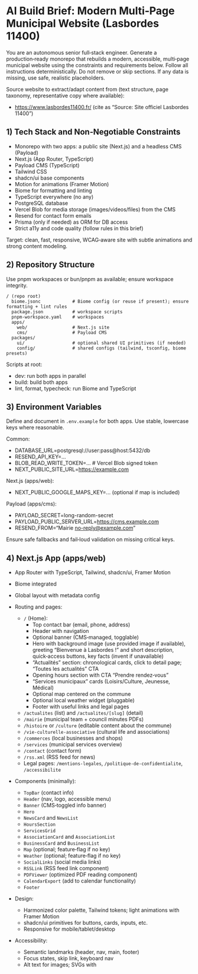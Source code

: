 # AI Build Brief: Modern Multi‑Page Municipal Website (Lasbordes 11400)

You are an autonomous senior full‑stack engineer. Generate a production‑ready monorepo that rebuilds a modern, accessible, multi‑page municipal website using the constraints and requirements below. Follow all instructions deterministically. Do not remove or skip sections. If any data is missing, use safe, realistic placeholders.

Source website to extract/adapt content from (text structure, page taxonomy, representative copy where available):
- https://www.lasbordes11400.fr/ (cite as “Source: Site officiel Lasbordes 11400”)  


## 1) Tech Stack and Non‑Negotiable Constraints
- Monorepo with two apps: a public site (Next.js) and a headless CMS (Payload)
- Next.js (App Router, TypeScript)
- Payload CMS (TypeScript)
- Tailwind CSS
- shadcn/ui base components
- Motion for animations (Framer Motion)
- Biome for formatting and linting
- TypeScript everywhere (no any)
- PostgreSQL database
- Vercel Blob for media storage (images/videos/files) from the CMS
- Resend for contact form emails
- Prisma (only if needed) as ORM for DB access
- Strict a11y and code quality (follow rules in this brief)

Target: clean, fast, responsive, WCAG‑aware site with subtle animations and strong content modeling.


## 2) Repository Structure
Use pnpm workspaces or bun/pnpm as available; ensure workspace integrity.

```
/ (repo root)
  biome.jsonc            # Biome config (or reuse if present); ensure formatting + lint rules
  package.json           # workspace scripts
  pnpm-workspace.yaml    # workspaces
  apps/
    web/                 # Next.js site
    cms/                 # Payload CMS
  packages/
    ui/                  # optional shared UI primitives (if needed)
    config/              # shared configs (tailwind, tsconfig, biome presets)
```

Scripts at root:
- dev: run both apps in parallel
- build: build both apps
- lint, format, typecheck: run Biome and TypeScript


## 3) Environment Variables
Define and document in `.env.example` for both apps. Use stable, lowercase keys where reasonable.

Common:
- DATABASE_URL=postgresql://user:pass@host:5432/db
- RESEND_API_KEY=...
- BLOB_READ_WRITE_TOKEN=...  # Vercel Blob signed token
- NEXT_PUBLIC_SITE_URL=https://example.com

Next.js (apps/web):
- NEXT_PUBLIC_GOOGLE_MAPS_KEY=... (optional if map is included)

Payload (apps/cms):
- PAYLOAD_SECRET=long-random-secret
- PAYLOAD_PUBLIC_SERVER_URL=https://cms.example.com
- RESEND_FROM=“Mairie <no-reply@example.com>”

Ensure safe fallbacks and fail‑loud validation on missing critical keys.


## 4) Next.js App (apps/web)
- App Router with TypeScript, Tailwind, shadcn/ui, Framer Motion
- Biome integrated
- Global layout with metadata config
- Routing and pages:
  - `/` (Home):
    - Top contact bar (email, phone, address)
    - Header with navigation
    - Optional banner (CMS‑managed, togglable)
    - Hero with background image (use provided image if available), greeting “Bienvenue à Lasbordes !” and short description, quick‑access buttons, key facts (invent if unavailable)
    - “Actualités” section: chronological cards, click to detail page; “Toutes les actualités” CTA
    - Opening hours section with CTA “Prendre rendez‑vous”
    - “Services municipaux” cards (Loisirs/Culture, Jeunesse, Médical)
    - Optional map centered on the commune
    - Optional local weather widget (pluggable)
    - Footer with useful links and legal pages
  - `/actualites` (list) and `/actualites/[slug]` (detail)
  - `/mairie` (municipal team + council minutes PDFs)
  - `/histoire` or `/culture` (editable content about the commune)
  - `/vie-culturelle-associative` (cultural life and associations)
  - `/commerces` (local businesses and shops)
  - `/services` (municipal services overview)
  - `/contact` (contact form)
  - `/rss.xml` (RSS feed for news)
  - Legal pages: `/mentions-legales`, `/politique-de-confidentialite`, `/accessibilite`

- Components (minimally):
  - `TopBar` (contact info)
  - `Header` (nav, logo, accessible menu)
  - `Banner` (CMS‑toggled info banner)
  - `Hero`
  - `NewsCard` and `NewsList`
  - `HoursSection`
  - `ServicesGrid`
  - `AssociationCard` and `AssociationList`
  - `BusinessCard` and `BusinessList`
  - `Map` (optional; feature‑flag if no key)
  - `Weather` (optional; feature‑flag if no key)
  - `SocialLinks` (social media links)
  - `RSSLink` (RSS feed link component)
  - `PDFViewer` (optimized PDF reading component)
  - `CalendarExport` (add to calendar functionality)
  - `Footer`

- Design:
  - Harmonized color palette, Tailwind tokens; light animations with Framer Motion
  - shadcn/ui primitives for buttons, cards, inputs, etc.
  - Responsive for mobile/tablet/desktop

- Accessibility:
  - Semantic landmarks (header, nav, main, footer)
  - Focus states, skip link, keyboard nav
  - Alt text for images; SVGs with <title>
  - Valid roles/ARIA only where appropriate
  - Form labels + descriptions, error handling announced accessibly

- SEO/performance:
  - `metadata` per page, Open Graph, Twitter cards
  - `sitemap.xml`, `robots.txt`
  - RSS feed at `/rss.xml` (auto-generated from published news)
  - Image optimization, font loading best practices
  - Code‑splitting, avoid heavy client JS
  - Structured data (JSON-LD) for municipality, events, organization

- Contact form (Resend):
  - Frontend form with validation
  - Server route/action that sends email via Resend
  - Success/failure states, spam protection (basic honeypot or rate‑limit)


## 5) CMS App (apps/cms) – Payload Configuration
- TypeScript Payload config with collections and globals below
- Auth: simple admin‑only access (seed one admin)
- Media storage: Integrate Vercel Blob adapter for uploads; store metadata (mimetype, size, alt, caption, credits)
- Access control: read‑public for published content; write restricted to admins

Collections:
1) `news` (Actualités)
   - title: string (required)
   - slug: unique (auto from title)
   - description: rich text/long text
   - location: string (optional)
   - image: upload (optional, → Blob)
   - createdAt: date (auto)
   - eventDate: date (optional)
   - eventTime: time (optional, if eventDate is set)
   - eventEndDate: date (optional, for multi-day events)
   - eventEndTime: time (optional)
   - calendarExport: boolean (default true, enables .ics download)
   - status: enum [draft, published]

2) `services` (Services municipaux)
   - title: string (required)
   - slug: unique
   - category: enum [loisirs_culture, jeunesse, medical]
   - description: rich text
   - icon: string or SVG ref (optional)

3) `municipalTeam` (Équipe municipale)
   - name, role, photo (Blob), email (optional)
   - order: number

4) `councilMinutes` (Comptes rendus)
   - title: string (required)
   - date: date (required)
   - pdf: upload (Blob, accept PDF only)
   - summary: text (optional, for preview)
   - tags: string[] (optional, for categorization)

5) `pages` (CMS‑editable content pages)
   - title, slug, content (rich text/blocks)

6) `associations` (Associations et vie culturelle)
   - name: string (required)
   - slug: unique
   - description: rich text
   - category: enum [culture, sport, social, environnement, autres]
   - contact: { email, phone, website }
   - president: string (optional)
   - foundedYear: number (optional)
   - logo: upload (optional, → Blob)
   - activities: rich text (optional)
   - meetingSchedule: text (optional)

7) `businesses` (Commerces et entreprises)
   - name: string (required)
   - slug: unique
   - description: rich text
   - category: enum [alimentation, restauration, artisanat, services, autres]
   - contact: { email, phone, website }
   - address: string (required)
   - openingHours: structured weekly schedule
   - owner: string (optional)
   - logo: upload (optional, → Blob)
   - services: rich text (optional)
   - specialities: string[] (optional)

8) `media` (Uploads)
   - standard media library with alt/caption/credits

Globals:
- `siteSettings`:
  - contact: { email, phone, address }
  - openingHours: structured weekly schedule
  - banner: { enabled: boolean, message: string, severity: enum }
  - hero: { title, subtitle, image }
  - footer: { links: { label, href }[], socials: { platform: enum [facebook, twitter, instagram, youtube], url: string }[] }
  - municipality: { name: string, population: number, mayor: string, foundedYear: number }
  - emergency: { phone: string, email: string }

Validation and hooks:
- Generate slug, ensure unique
- Default status = draft; publication controls
- Sanitize rich text; require alt text if image used


## 6) Data Access and Integration
- Next.js fetches published content via Payload REST/GraphQL or direct server import (co‑locate type definitions for safety)
- If Prisma is used: generate types from schema; otherwise use Payload built‑ins and Zod for validation
- Timezone: handle dates in Europe/Paris; format localized (fr‑FR)


## 7) Content Sourcing and Seeding
- Extract navigation, page names, semantic structure, and representative copy from the source site when available: “Source: Site officiel Lasbordes 11400”
- Fill missing content with realistic placeholders (e.g., key figures about the commune)
- Seed:
  - A few `news` items (different states, one with eventDate)
  - 3‑6 `services` across categories
  - 1 `municipalTeam` list with mayor + councillors
  - 2 `councilMinutes` with PDFs
  - 1 CMS page for "Histoire" or "Culture"
  - 4‑6 `associations` across different categories
  - 5‑8 `businesses` across different categories
  - `siteSettings` with banner enabled example


## 8) UI/UX and Animations
- Use shadcn/ui for primitives (Button, Card, Input, Textarea, Tooltip, Avatar)
- Framer Motion for subtle section reveals; respect prefers‑reduced‑motion
- Maintain 60fps; avoid parallax heavy effects


## 9) Accessibility Requirements (strict)
- No `accessKey`; no `aria-hidden="true"` on focusables
- Provide labels and descriptions; required fields identified
- Keyboard operability for all interactive controls
- Valid ARIA roles only; don’t duplicate implicit roles
- Buttons have `type` attribute; anchors are valid and navigable
- Images have meaningful `alt`; SVGs have `<title>`
- Include `lang="fr"` on html
- Respect `tabIndex` best practices (no positive values)


## 10) SEO, Performance, and Quality Gates
- Metadata per route; Open Graph + social images
- Sitemap and robots
- Preload critical assets responsibly
- Lighthouse target: ≥90 Performance, ≥95 Accessibility
- Biome passes with zero errors; TypeScript no‑error build


## 11) Contact Form with Resend
- `/contact` page with form: name, email, subject, message
- Server action/route sends via Resend using `RESEND_API_KEY` and `RESEND_FROM`
- Validate inputs, anti‑spam (honeypot); show success and error states


## 12) PDF Reading and Calendar Integration
- **PDF Viewer Component**: 
  - Optimized PDF reading experience using PDF.js or similar
  - Responsive design with zoom controls, page navigation
  - Mobile-friendly touch gestures for scrolling and zooming
  - Download option for offline reading
  - Search functionality within PDF documents
  - Print-optimized view with proper page breaks
- **Calendar Export for Events**:
  - Generate `.ics` files for events with `eventDate` set
  - Support for single-day and multi-day events
  - "Ajouter à mon agenda" button on news cards with events
  - Compatible with Google Calendar, Outlook, Apple Calendar
  - Include event details: title, description, location, time
## 13) RSS Feed and Social Media Integration
- RSS feed at `/rss.xml`: auto-generated from published news items
  - Include: title, description, publication date, link to detail page
  - Follow RSS 2.0 standard with proper XML structure
  - Cache for performance; regenerate on news updates
- Social media links in footer and header (if space allows)
  - Facebook, Twitter/X, Instagram, YouTube (configurable via CMS)
  - Use proper social media icons (SVG with titles for accessibility)
  - External links with `rel="noopener"` and `target="_blank"`

## 14) Map and Weather (Optional, Pluggable)
- `Map` component (e.g., Google Maps or Leaflet). Only render if API key configured
- `Weather` component: fetch from public API if key provided; otherwise hide with empty state


## 15) Legal and Footer
- Footer includes internal navigation and links to:
  - Mentions légales
  - Politique de confidentialité
  - Accessibilité
- Include external links with `rel="noopener"` when `target="_blank"`
- Add emergency contact information prominently
- Include municipality key facts (population, mayor, founding year)


## 16) Additional Municipal Features
- **Emergency Information**: Prominent display of emergency contacts (police, fire, medical)
- **Municipal Calendar**: Integration with events/meetings calendar (if available)
- **Document Downloads**: Centralized section for official documents, forms, and PDFs
- **Search Functionality**: Site-wide search for news, services, pages, associations, and businesses
- **Newsletter Signup**: Optional email subscription for municipal updates
- **Accessibility Tools**: High contrast mode, font size adjustment
- **Print Styles**: Optimized CSS for printing municipal documents
- **Association Directory**: Searchable and filterable list of local associations
- **Business Directory**: Local commerce directory with categories and contact info

## 17) Commands and Developer Experience
Root scripts:
```json
{
  "scripts": {
    "dev": "turbo run dev",
    "build": "turbo run build",
    "lint": "biome lint .",
    "format": "biome format . --write",
    "typecheck": "turbo run typecheck",
    "seed": "turbo run seed"
  }
}
```
Each app defines its own `dev`, `build`, `typecheck`, `seed` as applicable. Provide `README.md` in each app with clear setup steps.


## 18) Acceptance Criteria and QA Checklist
Delivery is accepted only if all items below are satisfied:
- Monorepo boots: `pnpm i && pnpm dev` runs both apps
- Pages and routes exist and render with seeded content
- CMS creates/edits content: news, services, team, minutes (PDF upload), pages, settings, associations, businesses
- Banner toggling works from CMS
- Actualités list sorts chronologically; detail page renders rich fields
- Mairie page shows team and downloadable PDFs
- Vie culturelle et associative page displays associations with filtering by category
- Commerces page displays businesses with filtering by category and contact info
- Contact form sends via Resend in dev (mock) and prod (config‑based)
- RSS feed at `/rss.xml` generates valid XML with latest news
- Social media links display correctly with proper icons and accessibility
- PDF viewer renders documents with zoom, navigation, and download options
- Calendar export generates valid `.ics` files for events with proper metadata
- Optional Map/Weather gracefully disabled without keys
- Emergency contact information prominently displayed
- a11y passes manual checks: keyboard nav, focus order, ARIA validity, color contrast
- Biome lint and TypeScript typecheck pass with zero errors
- Lighthouse scores meet targets


## 19) Output and Handoff
- Generate the full monorepo with all code, configs, and seeds
- Provide `.env.example` for root, `apps/web`, `apps/cms`
- Provide `README.md` for root and each app (setup, commands, env)
- Include a short note citing content source: “Source: Site officiel Lasbordes 11400 — https://www.lasbordes11400.fr/”


---
Execute all steps precisely. Prefer strong typing, clear naming, and readable code. Maintain a small, cohesive component set and avoid over‑engineering. Respect French locale and content throughout.

